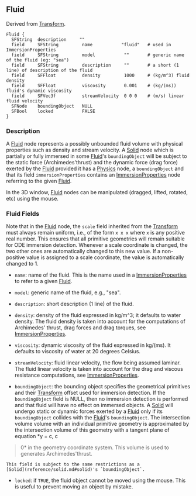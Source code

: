 ## Fluid

Derived from [Transform](reference/transform.md#transform).

```
Fluid {
  SFString  description     ""
  field     SFString         name           "fluid"   # used in ImmersionProperties
  field     SFString         model           ""       # generic name of the fluid (eg: "sea")
  field     SFString         description     ""       # a short (1 line) of description of the fluid
  field     SFFloat          density         1000     # (kg/m^3) fluid density
  field     SFFloat          viscosity       0.001    # (kg/(ms)) fluid's dynamic viscosity
  field     SFVec3f          streamVelocity  0 0 0    # (m/s) linear fluid velocity
  SFNode    boundingObject   NULL
  SFBool    locked           FALSE
}
```

### Description

A [Fluid](reference/fluid.md#fluid) node represents a possibly unbounded fluid
volume with physical properties such as density and stream velocity. A
[Solid](reference/solid.md#solid) node which is partially or fully immersed in
some [Fluid](reference/fluid.md#fluid)'s `boundingObject` will be subject to the
static force (Archimedes'thrust) and the dynamic force (drag force) exerted by
the [Fluid](reference/fluid.md#fluid) provided it has a
[Physics](reference/physics.md#physics) node, a `boundingObject` and that its
field `immersionProperties` contains an
[ImmersionProperties](reference/immersionproperties.md#immersionproperties) node
referring to the given [Fluid](reference/fluid.md#fluid).

In the 3D window, [Fluid](reference/fluid.md#fluid) nodes can be manipulated
(dragged, lifted, rotated, etc) using the mouse.

### Fluid Fields

Note that in the [Fluid](reference/fluid.md#fluid) node, the `scale` field
inherited from the [Transform](reference/transform.md#transform) must always
remain uniform, i.e., of the form `x x x` where `x` is any positive real number.
This ensures that all primitive geometries will remain suitable for ODE
immersion detection. Whenever a scale coordinate is changed, the two other ones
are automatically changed to this new value. If a non-positive value is assigned
to a scale coordinate, the value is automatically changed to 1.

- `name`: name of the fluid. This is the name used in a
[ImmersionProperties](reference/immersionproperties.md#immersionproperties) to
refer to a given [Fluid](reference/fluid.md#fluid).

- `model`: generic name of the fluid, e.g., "sea".

- `description`: short description (1 line) of the fluid.

- `density`: density of the fluid expressed in kg/m^3; it defaults to water
density. The fluid density is taken into account for the computations of
Archimedes' thrust, drag forces and drag torques, see
[ImmersionProperties](reference/immersionproperties.md#immersionproperties).

- `viscosity`: dynamic viscosity of the fluid expressed in kg/(ms). It defaults to
viscosity of water at 20 degrees Celsius.

- `streamVelocity`: fluid linear velocity, the flow being assumed laminar. The
fluid linear velocity is taken into account for the drag and viscous resistance
computations, see
[ImmersionProperties](reference/immersionproperties.md#immersionproperties).

- `boundingObject`: the bounding object specifies the geometrical primitives and
their [Transform](reference/transform.md#transform) offset used for immersion
detection. If the `boundingObject` field is NULL, then no immersion detection is
performed and that fluid will have no effect on immersed objects. A
[Solid](reference/solid.md#solid) will undergo static or dynamic forces exerted
by a [Fluid](reference/fluid.md#fluid) only if its `boundingObject` collides
with the [Fluid](reference/fluid.md#fluid)'s `boundingObject`. The intersection
volume volume with an individual primitive geometry is approximated by the
intersection volume of this geometry with a tangent plane of equation *y = c, c
> 0* in the geometry coordinate system. This volume is used to generates
Archimedes'thrust.

    This field is subject to the same restrictions as a
    [Solid](reference/solid.md#solid)'s `boundingObject`.

- `locked`: if `TRUE`, the fluid object cannot be moved using the mouse. This is
useful to prevent moving an object by mistake.

